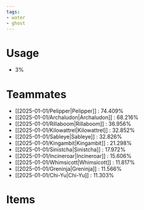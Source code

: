 ```yaml
---
tags:
- water
- ghost
---
```

# Usage
- 3%
# Teammates
- [[2025-01-01/Pelipper|Pelipper]] : 74.409%
- [[2025-01-01/Archaludon|Archaludon]] : 68.216%
- [[2025-01-01/Rillaboom|Rillaboom]] : 36.956%
- [[2025-01-01/Kilowattrel|Kilowattrel]] : 32.852%
- [[2025-01-01/Sableye|Sableye]] : 32.826%
- [[2025-01-01/Kingambit|Kingambit]] : 21.298%
- [[2025-01-01/Sinistcha|Sinistcha]] : 17.972%
- [[2025-01-01/Incineroar|Incineroar]] : 15.606%
- [[2025-01-01/Whimsicott|Whimsicott]] : 11.817%
- [[2025-01-01/Greninja|Greninja]] : 11.566%
- [[2025-01-01/Chi-Yu|Chi-Yu]] : 11.303%
# Items